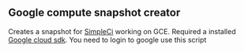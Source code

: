 ## Google compute snapshot creator

Creates a snapshot for [SimpleCi](https://github.com/simpleci/simpleci) working on GCE. 
Required a installed [Google cloud sdk](https://cloud.google.com/sdk/docs/quickstart-linux). 
You need to login to google use this script